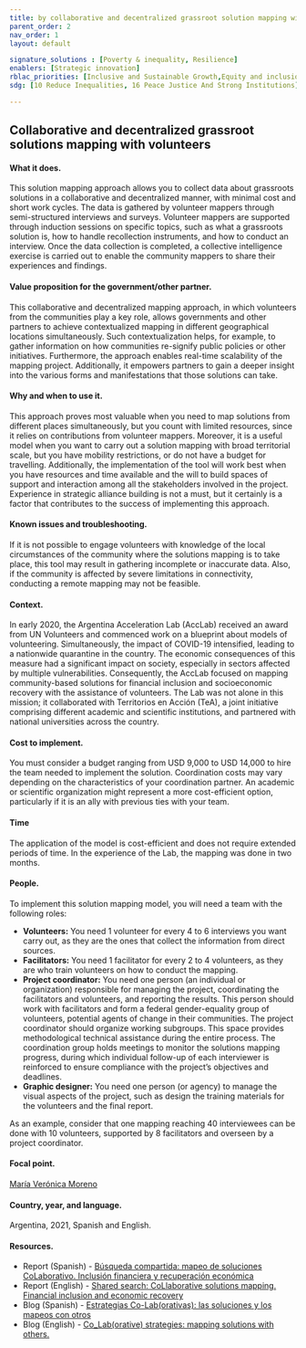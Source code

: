 ```yaml
---
title: by collaborative and decentralized grassroot solution mapping with volunteers
parent_order: 2
nav_order: 1
layout: default

signature_solutions : [Poverty & inequality, Resilience]
enablers: [Strategic innovation]
rblac_priorities: [Inclusive and Sustainable Growth,Equity and inclusion]
sdg: [10 Reduce Inequalities, 16 Peace Justice And Strong Institutions]

---
```

## Collaborative and decentralized grassroot solutions mapping with volunteers

#### What it does.
This solution mapping approach allows you to collect data about grassroots solutions in a collaborative and decentralized manner, with minimal cost and short work cycles. The data is gathered by volunteer mappers through semi-structured interviews and surveys. Volunteer mappers are supported through induction sessions on specific topics, such as what a grassroots solution is, how to handle recollection instruments, and how to conduct an interview. Once the data collection is completed, a collective intelligence exercise is carried out to enable the community mappers to share their experiences and findings.

#### Value proposition for the government/other partner. 
This collaborative and decentralized mapping approach, in which volunteers from the communities play a key role, allows governments and other partners to achieve contextualized mapping in different geographical locations simultaneously. Such contextualization helps, for example, to gather information on how communities re-signify public policies or other initiatives. Furthermore, the approach enables real-time scalability of the mapping project. Additionally, it empowers partners to gain a deeper insight into the various forms and manifestations that those solutions can take.

#### Why and when to use it. 
This approach proves most valuable when you need to map solutions from different places simultaneously, but you count with limited resources, since it relies on contributions from volunteer mappers. Moreover, it is a useful model when you want to carry out a solution mapping with broad territorial scale, but you have mobility restrictions, or do not have a budget for travelling. Additionally, the implementation of the tool will work best when you have resources and time available and the will to build spaces of support and interaction among all the stakeholders involved in the project. Experience in strategic alliance building is not a must, but it certainly is a factor that contributes to the success of implementing this approach.

#### Known issues and troubleshooting. 
If it is not possible to engage volunteers with knowledge of the local circumstances of the community where the solutions mapping is to take place, this tool may result in gathering incomplete or inaccurate data. Also, if the community is affected by severe limitations in connectivity, conducting a remote mapping may not be feasible.

#### Context. 
In early 2020, the Argentina Acceleration Lab (AccLab) received an award from UN Volunteers and commenced work on a blueprint about models of volunteering. Simultaneously, the impact of COVID-19 intensified, leading to a nationwide quarantine in the country. The economic consequences of this measure had a significant impact on society, especially in sectors affected by multiple vulnerabilities. Consequently, the AccLab focused on mapping community-based solutions for financial inclusion and socioeconomic recovery with the assistance of volunteers. The Lab was not alone in this mission; it collaborated with Territorios en Acción (TeA), a joint initiative comprising different academic and scientific institutions, and partnered with national universities across the country.

#### Cost to implement. 
You must consider a budget ranging from USD 9,000 to USD 14,000 to hire the team needed to implement the solution. Coordination costs may vary depending on the characteristics of your coordination partner. An academic or scientific organization might represent a more cost-efficient option, particularly if it is an ally with previous ties with your team. 

#### Time
The application of the model is cost-efficient and does not require extended periods of time. In the experience of the Lab, the mapping was done in two months.

#### People. 
To implement this solution mapping model, you will need a team with the following roles: 
- **Volunteers:** You need 1 volunteer for every 4 to 6 interviews you want carry out, as they are the ones that collect the information from direct sources. 
- **Facilitators:** You need 1 facilitator for every 2 to 4 volunteers, as they are who train volunteers on how to conduct the mapping.  
- **Project coordinator:** You need one person (an individual or organization) responsible for managing the project, coordinating the facilitators and volunteers, and reporting the results.  This person should work with facilitators and form a federal gender-equality group of volunteers, potential agents of change in their communities. The project coordinator should organize working subgroups. This space provides methodological technical assistance during the entire process. The coordination group holds meetings to monitor the solutions mapping progress, during which individual follow-up of each interviewer is reinforced to ensure compliance with the project’s objectives and deadlines.
- **Graphic designer:** You need one person (or agency) to manage the visual aspects of the project, such as design the training materials for the volunteers and the final report.

As an example, consider that one mapping reaching 40 interviewees can be done with 10 volunteers, supported by 8 facilitators and overseen by a project coordinator.

#### Focal point. 
[María Verónica Moreno](https://undp-accelerator-labs.github.io/Innovation-Toolkit-for-UNDP-Signature-Solutions/contributors/María%20Verónica%20Moreno.html)

#### Country, year, and language. 
Argentina, 2021, Spanish and English.

#### Resources. 
- Report (Spanish) - [Búsqueda compartida: mapeo de soluciones CoLaborativo. Inclusión financiera y recuperación económica](https://www.ar.undp.org/content/argentina/es/home/library/hiv_aids/MapeoColaborativo.html)
- Report (English) - [Shared search: CoLlaborative solutions mapping. Financial inclusion and economic recovery](https://www.ar.undp.org/content/argentina/es/home/library/hiv_aids/MapeoColaborativo.html)
- Blog (Spanish) - [Estrategias Co-Lab(orativas): las soluciones y los mapeos con otros](https://www.undp.org/es/argentina/blog/quienes-seran-los-plomeros-del-desarrollo)
- Blog (English) - [Co_Lab(orative) strategies: mapping solutions with others.](https://www.undp.org/es/argentina/blog/quienes-seran-los-plomeros-del-desarrollo)
